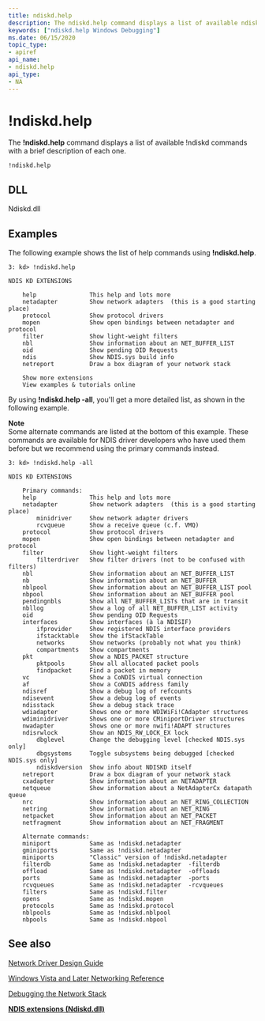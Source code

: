 ```yaml
---
title: ndiskd.help
description: The ndiskd.help command displays a list of available ndiskd commands with a brief description of each one.
keywords: ["ndiskd.help Windows Debugging"]
ms.date: 06/15/2020
topic_type:
- apiref
api_name:
- ndiskd.help
api_type:
- NA
---
```


# !ndiskd.help

The **!ndiskd.help** command displays a list of available !ndiskd commands with a brief description of each one.

```console
!ndiskd.help
```

## DLL

Ndiskd.dll

## Examples

The following example shows the list of help commands using **!ndiskd.help**.

```console
3: kd> !ndiskd.help

NDIS KD EXTENSIONS

    help               This help and lots more
    netadapter         Show network adapters  (this is a good starting place)
    protocol           Show protocol drivers
    mopen              Show open bindings between netadapter and protocol
    filter             Show light-weight filters
    nbl                Show information about an NET_BUFFER_LIST
    oid                Show pending OID Requests
    ndis               Show NDIS.sys build info
    netreport          Draw a box diagram of your network stack

    Show more extensions
    View examples & tutorials online
```

By using **!ndiskd.help -all**, you'll get a more detailed list, as shown in the following example.

**Note**  
Some alternate commands are listed at the bottom of this example. These commands are available for NDIS driver developers who have used them before but we recommend using the primary commands instead.

```console
3: kd> !ndiskd.help -all

NDIS KD EXTENSIONS

    Primary commands:
    help               This help and lots more
    netadapter         Show network adapters  (this is a good starting place)
        minidriver     Show network adapter drivers
        rcvqueue       Show a receive queue (c.f. VMQ)
    protocol           Show protocol drivers
    mopen              Show open bindings between netadapter and protocol
    filter             Show light-weight filters
        filterdriver   Show filter drivers (not to be confused with filters)
    nbl                Show information about an NET_BUFFER_LIST
    nb                 Show information about an NET_BUFFER
    nblpool            Show information about an NET_BUFFER_LIST pool
    nbpool             Show information about an NET_BUFFER pool
    pendingnbls        Show all NET_BUFFER_LISTs that are in transit
    nbllog             Show a log of all NET_BUFFER_LIST activity
    oid                Show pending OID Requests
    interfaces         Show interfaces (à la NDISIF)
        ifprovider     Show registered NDIS interface providers
        ifstacktable   Show the ifStackTable
        networks       Show networks (probably not what you think)
        compartments   Show compartments
    pkt                Show a NDIS_PACKET structure
        pktpools       Show all allocated packet pools
        findpacket     Find a packet in memory
    vc                 Show a CoNDIS virtual connection
    af                 Show a CoNDIS address family
    ndisref            Show a debug log of refcounts
    ndisevent          Show a debug log of events
    ndisstack          Show a debug stack trace
    wdiadapter         Shows one or more WDIWiFi!CAdapter structures
    wdiminidriver      Shows one or more CMiniportDriver structures
    nwadapter          Shows one or more nwifi!ADAPT structures
    ndisrwlock         Show an NDIS_RW_LOCK_EX lock
        dbglevel       Change the debugging level [checked NDIS.sys only]
        dbgsystems     Toggle subsystems being debugged [checked NDIS.sys only]
        ndiskdversion  Show info about NDISKD itself
    netreport          Draw a box diagram of your network stack
    cxadapter          Show information about an NETADAPTER
    netqueue           Show information about a NetAdapterCx datapath queue
    nrc                Show information about an NET_RING_COLLECTION
    netring            Show information about an NET_RING
    netpacket          Show information about an NET_PACKET
    netfragment        Show information about an NET_FRAGMENT

    Alternate commands:
    miniport           Same as !ndiskd.netadapter
    gminiports         Same as !ndiskd.netadapter
    miniports          "Classic" version of !ndiskd.netadapter
    filterdb           Same as !ndiskd.netadapter  -filterdb
    offload            Same as !ndiskd.netadapter  -offloads
    ports              Same as !ndiskd.netadapter  -ports
    rcvqueues          Same as !ndiskd.netadapter  -rcvqueues
    filters            Same as !ndiskd.filter
    opens              Same as !ndiskd.mopen
    protocols          Same as !ndiskd.protocol
    nblpools           Same as !ndiskd.nblpool
    nbpools            Same as !ndiskd.nbpool
```

## See also

[Network Driver Design Guide](../network/index.md)

[Windows Vista and Later Networking Reference](/windows-hardware/drivers/ddi/_netvista/)

[Debugging the Network Stack](https://channel9.msdn.com/Shows/Defrag-Tools/Defrag-Tools-175-Debugging-the-Network-Stack)

[**NDIS extensions (Ndiskd.dll)**](ndis-extensions--ndiskd-dll-.md)
